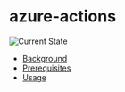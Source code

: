 # azure-actions

![Current State](https://img.shields.io/badge/current%20state-incubating-lightblue)

* [Background](docs/BACKGROUND.md)
* [Prerequisites](docs/PREREQUISITES.md)
* [Usage](docs/USAGE.md)
